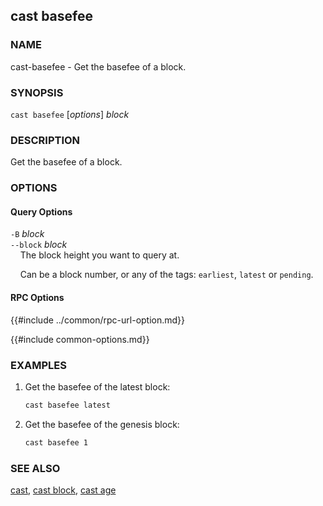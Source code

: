 ## cast basefee

### NAME

cast-basefee - Get the basefee of a block.

### SYNOPSIS

``cast basefee`` [*options*] *block*

### DESCRIPTION

Get the basefee of a block.

### OPTIONS

#### Query Options

`-B` *block*  
`--block` *block*  
&nbsp;&nbsp;&nbsp;&nbsp;The block height you want to query at.

&nbsp;&nbsp;&nbsp;&nbsp;Can be a block number, or any of the tags: `earliest`, `latest` or `pending`.

#### RPC Options

{{#include ../common/rpc-url-option.md}}

{{#include common-options.md}}

### EXAMPLES

1. Get the basefee of the latest block:
    ```sh
    cast basefee latest
    ```

2. Get the basefee of the genesis block:
    ```sh
    cast basefee 1
    ```

### SEE ALSO

[cast](./cast.md), [cast block](./cast-block.md), [cast age](./cast-age.md)
